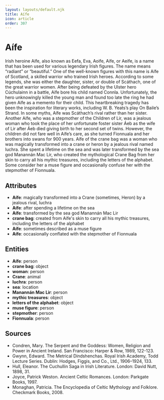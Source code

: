 ```yaml
---
layout: layouts/default.njk
title: Aífe
icon: article
order: 307
---
```

# Aífe

Irish heroine Aífe, also known as Eefa, Eva, Aoife, Aife, or Aeife, is a name that has been used for various legendary Irish figures. The name means “radiant” or “beautiful.” One of the well-known figures with this name is Aífe of Scotland, a skilled warrior who trained Irish heroes. According to some legends, she was either the daughter, sister, or double of Scáthach, one of the great warrior women. After being defeated by the Ulster hero Cúchulainn in a battle, Aífe bore his child named Connla. Unfortunately, the hero unknowingly killed the young man and found too late the ring he had given Aífe as a memento for their child. This heartbreaking tragedy has been the inspiration for literary works, including W. B. Yeats’s play On Baile’s Strand. In some myths, Aífe was Scáthach’s rival rather than her sister. Another Aífe, who was a stepmother of the Children of Lir, was a jealous woman who took the place of her unfortunate foster sister Áeb as the wife of Lir after Áeb died giving birth to her second set of twins. However, the children did not fare well in Aífe’s care, as she turned Fionnuala and her brothers into swans for 900 years. Aífe of the crane bag was a woman who was magically transformed into a crane or heron by a jealous rival named Iuchra. She spent a lifetime on the sea and was later transformed by the sea god Manannán Mac Lir, who created the mythological Crane Bag from her skin to carry all his mythic treasures, including the letters of the alphabet. Some consider her a muse figure and occasionally confuse her with the stepmother of Fionnuala.

## Attributes

- **Aífe**: magically transformed into a Crane (sometimes, Heron) by a jealous rival, Iuchra
- **Aífe**: after spending a lifetime on the sea
- **Aífe**: transformed by the sea god Manannán Mac Lir
- **crane bag**: created from Aífe's skin to carry all his mythic treasures, including the letters of the alphabet
- **Aífe**: sometimes described as a muse figure
- **Aífe**: occasionally conflated with the stepmother of Fionnuala

## Entities

- **Aífe**: person
- **crane bag**: object
- **woman**: person
- **Crane**: animal
- **Iuchra**: person
- **sea**: location
- **Manannán Mac Lir**: person
- **mythic treasures**: object
- **letters of the alphabet**: object
- **muse figure**: person
- **stepmother**: person
- **Fionnuala**: person

## Sources

- Condren, Mary. The Serpent and the Goddess: Women, Religion and Power in Ancient Ireland. San Francisco: Harper & Row, 1989, 122-123.
- Gwynn, Edward. The Metrical Dindshenchas. Royal Irish Academy, Todd Lecture Series. Dublin: Hodges, Figgis, and Co., Ltd., 1906–1924, 133.
- Hull, Eleanor. The Cuchullin Saga in Irish Literature. London: David Nutt, 1898, 31.
- Joyce, Patrick Weston. Ancient Celtic Romances. London: Parkgate Books, 1997.
- Monaghan, Patricia. The Encyclopedia of Celtic Mythology and Folklore. Checkmark Books, 2008.

